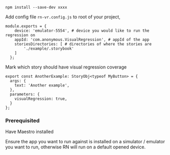 ```
npm install --save-dev xxxx
```

Add config file `rn-vr.config.js` to root of your project,

```
module.exports = {
    device: 'emulator-5554', # device you would like to run the regression on
    appId: 'com.anonymous.VisualRegression', # appId of the app
    storiesDirectories: [ # directories of where the stories are
        './example/.storybook'
    ]
  };
```

Mark which story should have visual regression coverage

```
export const AnotherExample: StoryObj<typeof MyButton> = {
  args: {
    text: 'Another example',
  },
  parameters: {
    visualRegression: true,
  }
};
```

### Prerequisited

Have Maestro installed

Ensure the app you want to run against is installed on a simulator / emulator you want to run, otherwise RN will run on a default opened device.

